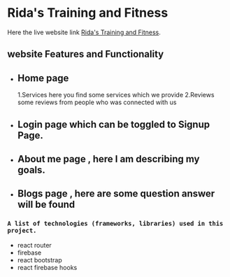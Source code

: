 # Rida's Training and Fitness

Here the live website link [Rida's Training and Fitness](https://github.com/facebook/create-react-app).

## website Features and Functionality 

* ## Home page
   1.Services 
     here you find some services which we provide
   2.Reviews  
     some reviews from people who was connected with us
* ## Login page which can be toggled to Signup Page.
* ## About me  page , here I am describing my goals.
* ## Blogs page , here are some question answer will be found


### `A list of technologies (frameworks, libraries) used in this project.`

* react router
* firebase 
* react bootstrap
* react firebase hooks




